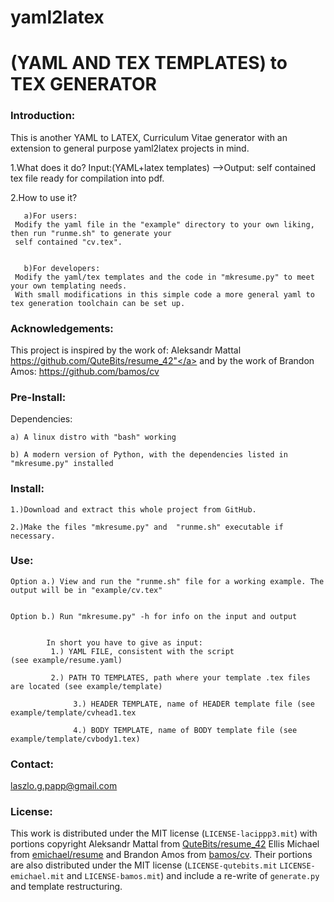 # yaml2latex
(YAML AND TEX TEMPLATES) to TEX GENERATOR   
==========================================
### Introduction:

This is another YAML to LATEX, Curriculum Vitae generator with an extension to general purpose yaml2latex projects in mind.

1.What does it do? Input:(YAML+latex templates) -->Output: self contained tex file ready for compilation into pdf.

2.How to use it? 


       a)For users:
   	 Modify the yaml file in the "example" directory to your own liking, then run "runme.sh" to generate your
	 self contained "cv.tex".


       b)For developers:
	 Modify the yaml/tex templates and the code in "mkresume.py" to meet your own templating needs. 
	 With small modifications in this simple code a more general yaml to tex generation toolchain can be set up.


### Acknowledgements:
This project is inspired by the work of:
 Aleksandr Mattal <a href="https://github.com/QuteBits/resume_42">https://github.com/QuteBits/resume_42"</a> and 
 by the work of Brandon Amos: <a href="https://github.com/bamos/cv">https://github.com/bamos/cv</a>



### Pre-Install:


Dependencies:

	a) A linux distro with "bash" working

	b) A modern version of Python, with the dependencies listed in "mkresume.py" installed
	     
### Install:

	1.)Download and extract this whole project from GitHub.

	2.)Make the files "mkresume.py" and  "runme.sh" executable if necessary.

### Use:
 
	Option a.) View and run the "runme.sh" file for a working example. The output will be in "example/cv.tex"


	Option b.) Run "mkresume.py" -h for info on the input and output


        	In short you have to give as input: 
	 		 1.) YAML FILE, consistent with the script                  (see example/resume.yaml)

	 		 2.) PATH TO TEMPLATES, path where your template .tex files are located (see example/template)

        		  3.) HEADER TEMPLATE, name of HEADER template file (see example/template/cvhead1.tex

        		  4.) BODY TEMPLATE, name of BODY template file (see example/template/cvbody1.tex)


### Contact:
 laszlo.g.papp@gmail.com


### License:

This work is distributed under the MIT license (`LICENSE-lacippp3.mit`) with portions copyright Aleksandr Mattal from [QuteBits/resume_42](https://github.com/QuteBits/resume_42) Ellis Michael from [emichael/resume](https://github.com/emichael/resume) and Brandon Amos from [bamos/cv](https://github.com/bamos/cv). Their portions are also distributed under the MIT license (`LICENSE-qutebits.mit` `LICENSE-emichael.mit` and `LICENSE-bamos.mit`) and include a re-write of `generate.py` and template restructuring.

